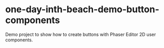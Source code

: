 # one-day-inth-beach-demo-button-components
Demo project to show how to create buttons with Phaser Editor 2D user components.
